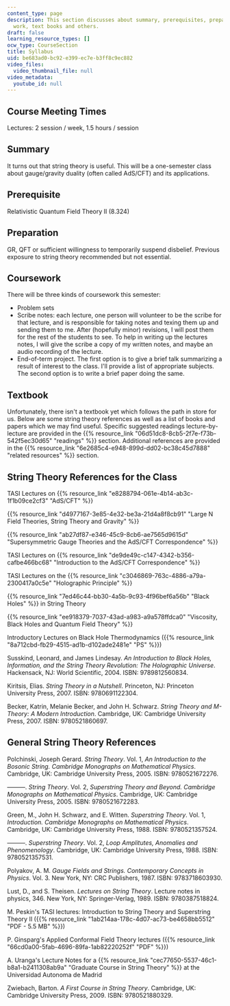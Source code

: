 ```yaml
---
content_type: page
description: This section discusses about summary, prerequisites, preparation, course
  work, text books and others.
draft: false
learning_resource_types: []
ocw_type: CourseSection
title: Syllabus
uid: be683ad0-bc92-e399-ec7e-b3ff8c9ec882
video_files:
  video_thumbnail_file: null
video_metadata:
  youtube_id: null
---
```

## Course Meeting Times

Lectures: 2 session / week, 1.5 hours / session

## Summary

It turns out that string theory is useful. This will be a one-semester class about gauge/gravity duality (often called AdS/CFT) and its applications.

## Prerequisite

Relativistic Quantum Field Theory II (8.324)

## Preparation

GR, QFT or sufficient willingness to temporarily suspend disbelief. Previous exposure to string theory recommended but not essential.

## Coursework

There will be three kinds of coursework this semester:

- Problem sets
- Scribe notes: each lecture, one person will volunteer to be the scribe for that lecture, and is responsible for taking notes and texing them up and sending them to me. After (hopefully minor) revisions, I will post them for the rest of the students to see. To help in writing up the lectures notes, I will give the scribe a copy of my written notes, and maybe an audio recording of the lecture.
- End-of-term project. The first option is to give a brief talk summarizing a result of interest to the class. I'll provide a list of appropriate subjects. The second option is to write a brief paper doing the same.

## Textbook

Unfortunately, there isn't a textbook yet which follows the path in store for us. Below are some string theory references as well as a list of books and papers which we may find useful. Specific suggested readings lecture-by-lecture are provided in the {{% resource_link "06d51dc8-8cb5-2f7e-f73b-542f5ec30d65" "readings" %}} section. Additional references are provided in the {{% resource_link "6e2685c4-e948-899d-dd02-bc38c45d7888" "related resources" %}} section.

## String Theory References for the Class

TASI Lectures on {{% resource_link "e8288794-061e-4b14-ab3c-1f1b09ce2cf3" "AdS/CFT" %}}

{{% resource_link "d4977167-3e85-4e32-be3a-21d4a8f8cb91" "Large N Field Theories, String Theory and Gravity" %}}

{{% resource_link "ab27df87-e346-45c9-8cb6-ae7565d9615d" "Supersymmetric Gauge Theories and the AdS/CFT Correspondence" %}}

TASI Lectures on {{% resource_link "de9de49c-c147-4342-b356-cafbe466bc68" "Introduction to the AdS/CFT Correspondence" %}}

TASI Lectures on the {{% resource_link "c3046869-763c-4886-a79a-2300417a0c5e" "Holographic Principle" %}}

{{% resource_link "7ed46c44-bb30-4a5b-9c93-4f96bef6a56b" "Black Holes" %}} in String Theory

{{% resource_link "ee918379-7037-43ad-a983-a9a578ffdca0" "Viscosity, Black Holes and Quantum Field Theory" %}}

Introductory Lectures on Black Hole Thermodynamics ({{% resource_link "8a712cbd-fb29-4515-ad1b-d102ade2481e" "PS" %}})

Susskind, Leonard, and James Lindesay. *An Introduction to Black Holes, Information, and the String Theory Revolution: The Holographic Universe*. Hackensack, NJ: World Scientific, 2004. ISBN: 9789812560834.

Kiritsis, Elias. *String Theory in a Nutshell*. Princeton, NJ: Princeton University Press, 2007. ISBN: 9780691122304.

Becker, Katrin, Melanie Becker, and John H. Schwarz. *String Theory and M-Theory: A Modern Introduction*. Cambridge, UK: Cambridge University Press, 2007. ISBN: 9780521860697.

## General String Theory References

Polchinski, Joseph Gerard. *String Theory*. Vol. 1, *An Introduction to the Bosonic String. Cambridge Monographs on Mathematical Physics*. Cambridge, UK: Cambridge University Press, 2005. ISBN: 9780521672276.

———. *String Theory*. Vol. 2, *Superstring Theory and Beyond. Cambridge Monographs on Mathematical Physics*. Cambridge, UK: Cambridge University Press, 2005. ISBN: 9780521672283.

Green, M., John H. Schwarz, and E. Witten. *Superstring Theory*. Vol. 1, *Introduction. Cambridge Monographs on Mathematical Physics*. Cambridge, UK: Cambridge University Press, 1988. ISBN: 9780521357524.

———. *Superstring Theory*. Vol. 2, *Loop Amplitutes, Anomalies and Phenomenology*. Cambridge, UK: Cambridge University Press, 1988. ISBN: 9780521357531.

Polyakov, A. M. *Gauge Fields and Strings. Contemporary Concepts in Physics*. Vol. 3. New York, NY: CRC Publishers, 1987. ISBN: 9783718603930.

Lust, D., and S. Theisen. *Lectures on String Theory*. Lecture notes in physics, 346. New York, NY: Springer-Verlag, 1989. ISBN: 9780387518824.

M. Peskin's TASI lectures: Introduction to String Theory and Superstring Theory II ({{% resource_link "1ab214aa-178c-4d07-ac73-be4658bb5512" "PDF - 5.5 MB" %}})

P. Ginsparg's Applied Conformal Field Theory lectures ({{% resource_link "66cd0a00-5fab-4696-89fa-1ab82220252f" "PDF" %}})

A. Uranga's Lecture Notes for a {{% resource_link "cec77650-5537-46c1-b8a1-b2411308ab9a" "Graduate Course in String Theory" %}} at the Universidad Autonoma de Madrid

Zwiebach, Barton. *A First Course in String Theory*. Cambridge, UK: Cambridge University Press, 2009. ISBN: 9780521880329.